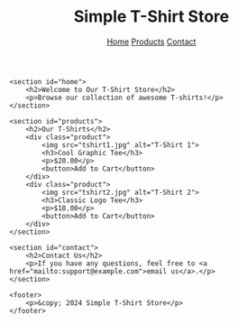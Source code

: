 <!DOCTYPE html>
<html lang="en">
<head>
    <meta charset="UTF-8">
    <meta name="viewport" content="width=device-width, initial-scale=1.0">
    <title>Simple T-Shirt Store</title>
    <link rel="stylesheet" href="styles.css">
</head>
<body>
    <header>
        <h1>Simple T-Shirt Store</h1>
        <nav>
            <a href="#home">Home</a>
            <a href="#products">Products</a>
            <a href="#contact">Contact</a>
        </nav>
    </header>

    <section id="home">
        <h2>Welcome to Our T-Shirt Store</h2>
        <p>Browse our collection of awesome T-shirts!</p>
    </section>

    <section id="products">
        <h2>Our T-Shirts</h2>
        <div class="product">
            <img src="tshirt1.jpg" alt="T-Shirt 1">
            <h3>Cool Graphic Tee</h3>
            <p>$20.00</p>
            <button>Add to Cart</button>
        </div>
        <div class="product">
            <img src="tshirt2.jpg" alt="T-Shirt 2">
            <h3>Classic Logo Tee</h3>
            <p>$18.00</p>
            <button>Add to Cart</button>
        </div>
    </section>

    <section id="contact">
        <h2>Contact Us</h2>
        <p>If you have any questions, feel free to <a href="mailto:support@example.com">email us</a>.</p>
    </section>

    <footer>
        <p>&copy; 2024 Simple T-Shirt Store</p>
    </footer>
</body>
</html>
